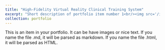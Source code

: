 ```yaml
---
title: "High-Fidelity Virtual Reality Clinical Training System"
excerpt: "Short description of portfolio item number 1<br/><img src='/images/500x300.png' style='padding: 30px 0 0 0;'>"
collection: portfolio
---
```


This is an item in your portfolio. It can be have images or nice text. If you name the file .md, it will be parsed as markdown. If you name the file .html, it will be parsed as HTML. 

